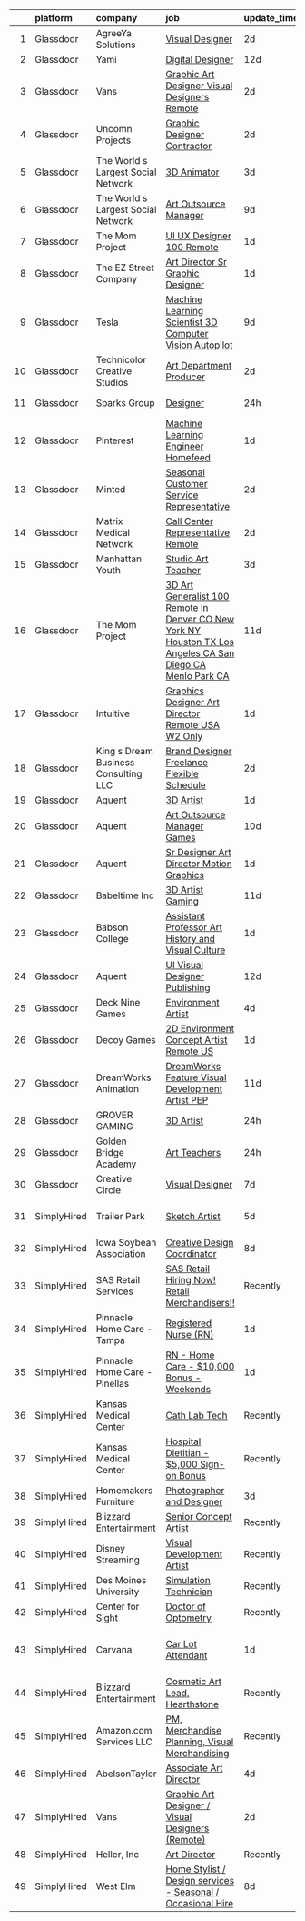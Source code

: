 

|    | platform    | company                               | job                                                                                                                                                                                                                                                                                                                                                                                                                                                                                                                                                                                                                                                                                                                                                                                                                                                                                                                                                                                                                                        | update_time   | location                    |
|---:|:------------|:--------------------------------------|:-------------------------------------------------------------------------------------------------------------------------------------------------------------------------------------------------------------------------------------------------------------------------------------------------------------------------------------------------------------------------------------------------------------------------------------------------------------------------------------------------------------------------------------------------------------------------------------------------------------------------------------------------------------------------------------------------------------------------------------------------------------------------------------------------------------------------------------------------------------------------------------------------------------------------------------------------------------------------------------------------------------------------------------------|:--------------|:----------------------------|
|  1 | Glassdoor   | AgreeYa Solutions                     | [Visual Designer](https://www.glassdoor.com/partner/jobListing.htm?pos=102&ao=1110586&s=58&guid=0000018397844a24b09f30008f317585&src=GD_JOB_AD&t=SR&vt=w&ea=1&cs=1_8e450606&cb=1664694373558&jobListingId=1008171370007&cpc=9908D8D4413DBB8A&jrtk=3-0-1gebo8ii6i153801-1gebo8iiui9in800-6628813715290579--6NYlbfkN0Dwb_YIohz4zuU9-hizYTxpAJ9-qZQvsILXUPhgrrTAx3rzAG8rbA4JEAvZWnQch_pwfTg133gyuCZlIGUqTa_LcsIQj2gEcCE-_TS1GvFqGTvkteBxDZzDSPPzHh85m-XJvFnoH9KTN9O_Qu3svYpr6ZGGgiQji_eKVd6LROsZAo8glXCqQAHJvHwuFsUvtH4KIawltbq9OByRMNAofMMEeGm9Rtb3HnpW0zvjFO8mn6tcU_OEY-tXxZOnczfzq5qxn2HQNKHGZwlZRtnpcrIFmQPVCiAAx4Is9fmgBvz914DjOhhSaOs2L-fVIKNI-21NB7O7VvgOAEUT5u-uInuV8k4vRjwwefj2Vs-CJ1AclRJrd622aPGGBmxKUYcA4-MmmXgrsrYUFJS72r0qSgiKXqL-QjCIzzZSM9RQGDvMqYS9yvTT6RStIlF83XmzMtPwjxigl3_4CZLTS0wUTvU-crsvklbZCUujsZAwxAtrjEfDq89mqjjcmdEWKqTWPi8hxGD7TMK8Og%3D%3D)                                                                                                                                                                     | 2d            | Remote                      |
|  2 | Glassdoor   | Yami                                  | [Digital Designer](https://www.glassdoor.com/partner/jobListing.htm?pos=101&ao=1110586&s=58&guid=0000018397844a24b09f30008f317585&src=GD_JOB_AD&t=SR&vt=w&ea=1&cs=1_648e5579&cb=1664694373558&jobListingId=1008149543553&cpc=297CB4EAB7D64A33&jrtk=3-0-1gebo8ii6i153801-1gebo8iiui9in800-d96790f07ddfb524--6NYlbfkN0DsBOlmEAMqZtav1V1WKZO3RUElpafjggtWvxyDQ3xFSnW2ELFgJeLX3S5xFeisUPMw82b5JYcnJNXu1QexHkiyMgdkVeTHVR0rJVBYbdWKeloc5xYfv3eVNueJ_bKSsVQdqM4vvwnu1xSTpv0VSoFJ7DPATGJpk9r3Z3q7WHdgifquY24OuuFa8uuWs7fOfszPLGl7oBvVpTqWiqaC1swn4wFXOl78bdaarcloE4fddvNBxzARQIuvEM0ryKSblJmi1-Hd1NtBGKChIVy-MCJOQyoiP3r5mGF-0M6n2sQxq5d0eAxK_rB049yen1O0ShH7l5giyKuie5nR5gZC1VP_UckgYrvOnID6TWXyhCdGqgm4rIC4BXspNJd90Pw5NP5UUWuolGipUQ34NGs3cLUsY95OIWIaGQ7xJEwdo1QWc7AoFtHvqWDijDKz3CKR5e4CuqDSfoUmmIvx6fXlhEMuzX57X4jkLtRc0OPz-ymS2DzOpcFSirxEJXr0M5-2bBtQb787RAn2Ow%3D%3D)                                                                                                                                                                    | 12d           | Brea, CA                    |
|  3 | Glassdoor   | Vans                                  | [Graphic Art Designer   Visual Designers  Remote ](https://www.glassdoor.com/partner/jobListing.htm?pos=109&ao=1136043&s=58&guid=0000018397844a24b09f30008f317585&src=GD_JOB_AD&t=SR&vt=w&ea=1&cs=1_4782c670&cb=1664694373559&jobListingId=1008171627571&jrtk=3-0-1gebo8ii6i153801-1gebo8iiui9in800-9e3e94599780cf90-)                                                                                                                                                                                                                                                                                                                                                                                                                                                                                                                                                                                                                                                                                                                     | 2d            | Roanoke, VA                 |
|  4 | Glassdoor   | Uncomn Projects                       | [Graphic Designer  Contractor ](https://www.glassdoor.com/partner/jobListing.htm?pos=106&ao=1110586&s=58&guid=0000018397844a24b09f30008f317585&src=GD_JOB_AD&t=SR&vt=w&ea=1&cs=1_fb7da321&cb=1664694373558&jobListingId=1008172269703&cpc=8795CF9063CD573D&jrtk=3-0-1gebo8ii6i153801-1gebo8iiui9in800-90846522c68ac9b2--6NYlbfkN0BKcv96LAN5JP5r9t3e9WCk6GBMa7XVoW6HuhSN1eWrgTftW7TMh9FQJxAv04YsPFG9lDf6NFOQvnhDWWqBwZ2HNp02zHSSKUP14_jXzNcyD_xPEmPBcipcmsqxP-xP9NDrEAgpDzotlubbXMpZRUZL1VIV8opCYti-nrHSFgd3GH3Lgn-5WzXFro6PL7qxGQKoARs4rSySKBjbovHiqpPUqjJiA6hUvkCWe7-3TRRU9eckT6lFTjcn7YSrWNyyug2ndYTVq3M_rCwyzj5zIaxqm3CSnghPsVHfMTrjUPcJ7WBuIvPtGOVCWaFiEXNdT1XKuPjFwv-lYh7uig2HvB73Npwh6HQwc6jjrwT8ybGJiilJZb4obBhtCv17F-Q_ZmGZPdKMuA8uLIidOzemBASx2ithyKKLPNG20D6dB9VER25-AGrkdQsjdpw35_u7BNGn58CPGTDAkwSErafNfPTujxD_0kK3goELjzqP6kdvjgm1Qn8UnZTMC1Cu_7V4Mtkk0Ox1z9JE9A%3D%3D)                                                                                                                                                       | 2d            | Remote                      |
|  5 | Glassdoor   | The World s Largest Social Network    | [3D Animator](https://www.glassdoor.com/partner/jobListing.htm?pos=110&ao=1110586&s=58&guid=0000018397844a24b09f30008f317585&src=GD_JOB_AD&t=SR&vt=w&ea=1&cs=1_90485b0e&cb=1664694373559&jobListingId=1008169714723&cpc=654405A9B1E0A9F5&jrtk=3-0-1gebo8ii6i153801-1gebo8iiui9in800-ac119bb79ddbdd93--6NYlbfkN0DSgjPPcnEdvoK3uuxfISLALE6pB1FR7YSHOr_tSg5_QGIhoz_2VqUepdcKLBLI_zSRz2imGkYwtODMTUVmkS75EbNi1iTkItXTms1YvrmHjdx-tnwBegSrRAQidy5ozEq1jI-frpebZIic4hCySA6n8s1Z0hC8fIVxCW4yXLntg_yc4gi2uPeS-bHpxu_9mD5KMDgouRuFq60G8iL5bhpV-MFf5yUMXXS-_Fbw7PTjiP1mwKeJIocI2tjXZdVohwXVQRCIX3O0VyEyFlrD4x4f_gpHuDOcFcmFAAMZSp9R1-Fhe-AJgymj6xxPeH5c2yCRIeMMHZI848sqGoOSe3qpR9Hm9ZYj1n1ObJfUgEMviYLrbIE7iTD486ExsJiXoEeqOTfy7NmUUVkPPa2ZLojuSFG9JYCK5vu4t97KqWCcCMG0NQr39MH1ym8dAj5FpjATadImHlAeQNa9g_zW4B2E8bNGZeoAve_Py4HTgDEU6faYJ1wkz4pd9fWKh7epQ_LX-Yj1j1LiYgh_A9qcrrqTHAjN7QjEs6OUa0VCqBRQmQEPrwHRWs1cUFGZFJyTkfTN5maqEfl2S7ClftE_Dkko7kKuvFyza-A%3D)                                                                                       | 3d            | Los Angeles, CA             |
|  6 | Glassdoor   | The World s Largest Social Network    | [Art Outsource Manager](https://www.glassdoor.com/partner/jobListing.htm?pos=111&ao=1110586&s=58&guid=0000018397844a24b09f30008f317585&src=GD_JOB_AD&t=SR&vt=w&ea=1&cs=1_61a7a241&cb=1664694373559&jobListingId=1008157140310&cpc=F4EED0218A761C36&jrtk=3-0-1gebo8ii6i153801-1gebo8iiui9in800-ee579cb9f0bbe5cd--6NYlbfkN0DSgjPPcnEdvoK3uuxfISLALE6pB1FR7YSHOr_tSg5_QGIhoz_2VqUepdcKLBLI_zQiFb7Mv6_CEcLBGYkP_f-nzwlyJrtQfjeT6RM0LH5CXxeIsm2KdMuetvE5cSNdFvsO_l3bi0Ip4BgTgRX4B9B4p-hjPpyzPnFUE_h-Tgff1s9-C2ISyUzCqXnbjUlqo3bp3rowUKdKUKtXjRVPVqA5LTAjywRAJV5TGNUndwp7eU4WXGmKXIlKtjNrSFZ74p_tPVrpoQ6e6GU5lczxiCWFd0nNeEnb_jn6qHEIb_JYYL6GYRKUaqr4mbjepkU81_XK1xvc1M4nAV5iOkPyT20BbcP6QawReFoDld735jrni0bjDIFQdAZv98SIaH8QYLQe9vGf_Dc_GjwB4O9VaJ70i4dLCyphbZgJUER7WjXq3tf7eYb9ZdOFYJm8aO3EmAkb37qld0B2SrycehVGiKKdXvBdC59zZPQYkFMrqBV8LrmeLsofNOmcSQ0Z046alaLKwqWeoqr1uAfiKibw2lvxpFIaku6vL2ioI3sPxt-dvQbZEhvQP3CRIFiwyoqSjkfnuW97fWmKPp5IOHKpcHPmk62igpdvOK8QERUnnNf-Mg%3D%3D)                                                               | 9d            | New York, NY                |
|  7 | Glassdoor   | The Mom Project                       | [UI UX Designer  100  Remote ](https://www.glassdoor.com/partner/jobListing.htm?pos=112&ao=1110586&s=58&guid=0000018397844a24b09f30008f317585&src=GD_JOB_AD&t=SR&vt=w&cs=1_bc29662f&cb=1664694373559&jobListingId=1008175658293&cpc=FB7E4A1762AE5BEC&jrtk=3-0-1gebo8ii6i153801-1gebo8iiui9in800-3f20cde7bdae6e93--6NYlbfkN0BDp_epf89aHDQhKpPegNJQ_ldQpEFZQsM9OcONMGxWx6pU56EKHF58QjVdAUvn2gUL_vkDbQLV7dAHA4DvaPm7U_EWqD3fRAhwjtEqdcUWYu1T25DdvT5WYZIBKOfgeg8mqKEqbamlYai4qZQM6iH_ecBn7A0hA8odAe_hG98BIqc8gARkeQHNpaNdr2lWG_dOZHgG77Lb4wJg0h9XZmXNW8rw2gjT_kCdHQUkrECCq5G0dPlfF9c79rQXssRZPEk-ibwg4C42aNTC8qag5_-ng2TvDFrDPn9uZMf4sN4OtyWeJ_Vn51LoYzeuEk9iS8m_My_01wWFafZ66Pa9xw9pRLY2i1XTt0bz9RhhDMLo-6CBq2l6qjBMCK1Aixb8et8CnI-Bsk8ybrJzlZM6S-QmXwreFpu3pxusdGkBw7mISoOq9fjQEg-NvyJ1bVcccVE2IfEOWW2fIMNjY_oNT0yKIlFuQQDFYVWjA5hKCHYx7S6035x1VCqkImrNPwCg8Dlj9boxTfGVzRpvvg6jHU-AeyLFX0ZmiTbsfIM7JBfWM0DbGO-Dqx62F-agiG3nQFxvI2bmRYM91g%3D%3D)                                                                                             | 1d            | Remote                      |
|  8 | Glassdoor   | The EZ Street Company                 | [Art Director Sr  Graphic Designer](https://www.glassdoor.com/partner/jobListing.htm?pos=104&ao=1110586&s=58&guid=0000018397844a24b09f30008f317585&src=GD_JOB_AD&t=SR&vt=w&ea=1&cs=1_c2ffaa9c&cb=1664694373558&jobListingId=1008173444476&cpc=451933188B21919D&jrtk=3-0-1gebo8ii6i153801-1gebo8iiui9in800-5d366da0b83f929e--6NYlbfkN0BKgzQyzTF1Q9mOsR1amaS-juVGLjHt5Cdom-gEF9y-xQXLGdfif3v_Xfk3OeQGiQtAK5AjOk10Qo5rw_nzQu9a5dDf6g4kjvIfV9jE-GdYxpfDkWTdWMT28oi67I_2mfNK6DTVAuQGBT5_283T7OVnXhNm4mav5agX5bnfoqxSbrUrc8lK5UnIAFsLyv7_Ex6gGgHUEUYT2GTA-VdOx-aDVpFGREHCFkZ0qzPDuT3FbfDWjUN8BYFyLX8zAn66TXCM4fo3IHD-iwoPMEUmU9rmF4R7DYqFyBZmDWsu3vkeCuAATcdv5mb2yLOuRgWAXYe6LyyVV5Q5kxo9nQ6qqYhQ1kbXaa60GGuNuWP1OcYSV-8qL0eERdTQMvROaLjOtwOyvV7uMPaEdJebw8GkvfD0COcAzmbAbVtVcrBguExOWnQmuhGj01SgXhGuHQxQ3ISQpyrXtHfH3dGNhPtMIrUo80Ax2pRZFCcWSizlhZAAF_Yzl_SgaSfvdnb-I0_b29rBdV1xjcs8tA%3D%3D)                                                                                                                                                   | 1d            | Remote                      |
|  9 | Glassdoor   | Tesla                                 | [Machine Learning Scientist  3D Computer Vision   Autopilot](https://www.glassdoor.com/partner/jobListing.htm?pos=105&ao=1110586&s=58&guid=0000018397844a24b09f30008f317585&src=GD_JOB_AD&t=SR&vt=w&cs=1_0a397b84&cb=1664694373558&jobListingId=1008157141936&cpc=8795CF9063CD573D&jrtk=3-0-1gebo8ii6i153801-1gebo8iiui9in800-3fb623442d1c90bd--6NYlbfkN0BkX03mv_qGbDFMol2YHqLRvzzvm2LmpzMO_FcYL_FtJlnJTzsjtFTdelRG5HbGrIeCZP9oCSI6IrgurhTiysYFgSY5ELGvnjPrR_N6h8dRf4BWGDq5WaoRYWC9fLn05kYYUaiv6Af1u9K_vqqTYw--8i9EWvMsHZ8dj4ICHyl0Le-I1itlf05LJDrqaqZ6aLmT1tqqyB3H3YHHzSVMTsbxARF5xh-Ec6XrMGjegcZWRPKZd6LnwhSAcrbV4tkkyNubFwnOk3tTcIwkaJ87ZcbmIwon0Xqj4aGRg_hvfUPPXYqwcvzEk1-bPZ89NcbuuSepVJOQZJLIrnJKPt9aV2iH4rNbpTbmeAiz0mfQYpRhdrAP6DABxwLu-PuyKpi0Nxsm3wAbjXl8fJQmaxYZiG5v9nqL4dQ0UVa5ncSidRpbm-ZcsW6SxR7piYDa1ZmOV9mDO-01QH4r6a1ZxDind3XfR7x6mwynr2YyMLRkB6mFeCxB6BYzjvehhnu2XiOwT9pxLodYD3dn5OZe78k_jnVI)                                                                                                                           | 9d            | Palo Alto, CA               |
| 10 | Glassdoor   | Technicolor Creative Studios          | [Art Department Producer](https://www.glassdoor.com/partner/jobListing.htm?pos=127&ao=1136043&s=58&guid=0000018397844a24b09f30008f317585&src=GD_JOB_AD&t=SR&vt=w&ea=1&cs=1_fefd6123&cb=1664694373560&jobListingId=1008172678362&jrtk=3-0-1gebo8ii6i153801-1gebo8iiui9in800-f4cb2c567d491a91-)                                                                                                                                                                                                                                                                                                                                                                                                                                                                                                                                                                                                                                                                                                                                              | 2d            | Culver City, CA             |
| 11 | Glassdoor   | Sparks Group                          | [Designer](https://www.glassdoor.com/partner/jobListing.htm?pos=113&ao=1110586&s=58&guid=0000018397844a24b09f30008f317585&src=GD_JOB_AD&t=SR&vt=w&cs=1_5c603fa7&cb=1664694373559&jobListingId=1008176700829&cpc=3BA4CE39D5B5DEF5&jrtk=3-0-1gebo8ii6i153801-1gebo8iiui9in800-2a328a2bc1d15114--6NYlbfkN0CVbIAoVGlVV0muHIzlWY31dYj5hrVkKa7qBWZ-hZn3g-zWnitpxah_RyLopvrEJPIrvXg-hEI1BGg7zg6I19nBs_lmMTdDDuQXfmt-Bmx99Zlzdv54l377MfIdp_I5pPHVDhQCRK9l7PJklK6NnwPNdLBS49_CKV4kWm_Zu31Q30jtx5WQZSmOjDDzajEelP_juoNA3PWS-n4A9PyT7EeZGXJ9jKVQB0qKSgELyjJalM0772b_iS4rrpTmJJsO6-fYf3Cplk3loq04Mh6wW64VJu-vY2jRyxW9NwAyFMLUsO8ewHBNrU7O9BAYuryvjpu9YQvNMEjwScegYNO44uYf6w1pS_xghhIr5ukyqBVSVv95UZEeg0bWfJYHhsTvjSG-4RUpZ8eldPihTBELt6FoxB9ZmSykOsuadWa4jIHIts0n2T983hdXYujuQniMTOQIbwjkoTZYVRe30_7NDecvkFicYmJFAaDGvbPTpQVaO4HP4rv-ThgF4gy94gchpE75ZhF3h5bS1w%3D%3D)                                                                                                                                                                                 | 24h           | Rockville, MD               |
| 12 | Glassdoor   | Pinterest                             | [Machine Learning Engineer  Homefeed](https://www.glassdoor.com/partner/jobListing.htm?pos=130&ao=1136043&s=58&guid=0000018397844a24b09f30008f317585&src=GD_JOB_AD&t=SR&vt=w&cs=1_ee4381c0&cb=1664694373561&jobListingId=1008175185125&jrtk=3-0-1gebo8ii6i153801-1gebo8iiui9in800-e3915812e4ac3c73-)                                                                                                                                                                                                                                                                                                                                                                                                                                                                                                                                                                                                                                                                                                                                       | 1d            | Remote                      |
| 13 | Glassdoor   | Minted                                | [Seasonal Customer Service Representative](https://www.glassdoor.com/partner/jobListing.htm?pos=124&ao=1136043&s=58&guid=0000018397844a24b09f30008f317585&src=GD_JOB_AD&t=SR&vt=w&ea=1&cs=1_fdb17231&cb=1664694373560&jobListingId=1008172171177&jrtk=3-0-1gebo8ii6i153801-1gebo8iiui9in800-bfc9390a1b50d06f-)                                                                                                                                                                                                                                                                                                                                                                                                                                                                                                                                                                                                                                                                                                                             | 2d            | San Francisco, CA           |
| 14 | Glassdoor   | Matrix Medical Network                | [Call Center Representative   Remote](https://www.glassdoor.com/partner/jobListing.htm?pos=125&ao=1136043&s=58&guid=0000018397844a24b09f30008f317585&src=GD_JOB_AD&t=SR&vt=w&cs=1_a50d97f9&cb=1664694373560&jobListingId=1008172258831&jrtk=3-0-1gebo8ii6i153801-1gebo8iiui9in800-5ff705609b6e8a7c-)                                                                                                                                                                                                                                                                                                                                                                                                                                                                                                                                                                                                                                                                                                                                       | 2d            | Little Rock, AR             |
| 15 | Glassdoor   | Manhattan Youth                       | [Studio Art Teacher](https://www.glassdoor.com/partner/jobListing.htm?pos=129&ao=1136043&s=58&guid=0000018397844a24b09f30008f317585&src=GD_JOB_AD&t=SR&vt=w&cs=1_12593c79&cb=1664694373561&jobListingId=1008168541616&jrtk=3-0-1gebo8ii6i153801-1gebo8iiui9in800-787e19ba8c2ede74-)                                                                                                                                                                                                                                                                                                                                                                                                                                                                                                                                                                                                                                                                                                                                                        | 3d            | Manhattan                   |
| 16 | Glassdoor   | The Mom Project                       | [3D Art Generalist  100  Remote in Denver  CO  New York  NY  Houston  TX  Los Angeles  CA  San Diego  CA  Menlo Park  CA ](https://www.glassdoor.com/partner/jobListing.htm?pos=114&ao=1110586&s=58&guid=0000018397844a24b09f30008f317585&src=GD_JOB_AD&t=SR&vt=w&cs=1_faf11693&cb=1664694373559&jobListingId=1008152309953&cpc=3DB599BF2F4828F0&jrtk=3-0-1gebo8ii6i153801-1gebo8iiui9in800-c7df08c765aca602--6NYlbfkN0BDp_epf89aHDQhKpPegNJQ_ldQpEFZQsM9OcONMGxWx6pU56EKHF58QjVdAUvn2gXJNsPuxq69Rjt6_pBNcOSp9pB8Sx8bP8J4-pw31VBFSrGPzydLFg4lCYFQKYP5uJ5rxsbXDL6NMc8qSQ2au34owoX4QQdHp1iAtfYzoUpRNvQ96128KCvmaiqEVQ11A4jIns_KnqmXPnRyQl1eEvEbnnp0oyf4jLocSiSfi_UkkN-APkd-6L9bioVwnQGeZSNc1Xavim5i2X8LVttU4e4HVEoTJgi6_Gaz1lPG-u9ek5cgI1jMMfA0GiklTef_27UJPrrpsOMZoJdF-bNE6Bt8sduWwI05Fc_7YhYxykoGw9oWZ43es5cWhJ5LkHeY3slkEOpyqd1tiWplq7nHoEmCvWNZ0WlDLddXEfTa0tdOvu3JAk6_WtyQcL-gSqCCXr-5qAZCqF8Qkm94rhD2x_tYG4HCtX8nuQyA8UCIy7pV-btX_ayXVp613ISK9cOF-bcOdJlCPQVHTNoIMIax-iAJ3qgnLmCQ5RI4SEEiykFBJyFtwshCy0SPTkd_dVgWC4qmD9lBYPN52Q%3D%3D) | 11d           | Menlo Park, CA              |
| 17 | Glassdoor   | Intuitive                             | [Graphics Designer Art Director  Remote USA    W2 Only](https://www.glassdoor.com/partner/jobListing.htm?pos=107&ao=1110586&s=58&guid=0000018397844a24b09f30008f317585&src=GD_JOB_AD&t=SR&vt=w&ea=1&cs=1_4ce628ee&cb=1664694373559&jobListingId=1008173861012&cpc=8795CF9063CD573D&jrtk=3-0-1gebo8ii6i153801-1gebo8iiui9in800-f17c6aa5824dde0b--6NYlbfkN0Da55cD5SyBLpPH7k1CrVrulUOH2z8rmQzTVue5eMZiIWMOESjNKa5vE6wb6xy703nwGuRHDZ4pkYVhmGWulhOxf8RHJ_CABbi11tTY_bVepBxblaC3qwFE1ZdkP15dO1n8Z5LHJkWGzggoAYgYHHsmdEPPUEuvhw-Tg6PLPbBLFcBrBnKz8qPfUNVAk5o0va0XHCZZTLpky_REomwt6aFTPXgS12iFhOV1bbKvL2nSqO6jRDWxC2zXa7ue1SNrcqbj-XFgipq8nw9NEsb0SQnpe_rdtvG3mFjtIOLGv9zcG0iD-L8y-GPJUWJtXlVO9ZrfAV0axgkYW5c3b1Ai-u4XNX0sglDNwbSltXZa_GDUnqUGzDtU7ajncgarXtDr7KyAHlXTnjYYHZH3o5Ej--lr_1rVBgQhiPX6nMkaudQtObIu63cZ0kZlwsJb3YyjFRQHlPxjSTIs4iiRssbJfT8hBSOaNEu4w0AQ21NIvK3WSq4OB7iS78kk0N82iGisMZXhsXN6o_8oKBOt4ivBQc4chtDG2tTS052Bm_kET76aiqLtHLfWm7ExkXPJ-KnbHzpT2jsQ5dXbrDAjHb0KSfX_JKQqkvIfbBccBP-VwNqkIevMtMgOouKrcGj5cT3GLTA%3D)             | 1d            | Sunnyvale, CA               |
| 18 | Glassdoor   | King s Dream Business Consulting  LLC | [Brand Designer  Freelance  Flexible Schedule ](https://www.glassdoor.com/partner/jobListing.htm?pos=122&ao=1136043&s=58&guid=0000018397844a24b09f30008f317585&src=GD_JOB_AD&t=SR&vt=w&ea=1&cs=1_0dc29952&cb=1664694373560&jobListingId=1008171286019&jrtk=3-0-1gebo8ii6i153801-1gebo8iiui9in800-584f395c3c75e865-)                                                                                                                                                                                                                                                                                                                                                                                                                                                                                                                                                                                                                                                                                                                        | 2d            | Remote                      |
| 19 | Glassdoor   | Aquent                                | [3D Artist](https://www.glassdoor.com/partner/jobListing.htm?pos=118&ao=1110586&s=58&guid=0000018397844a24b09f30008f317585&src=GD_JOB_AD&t=SR&vt=w&cs=1_140c04fd&cb=1664694373559&jobListingId=1008174089695&cpc=9908D8D4413DBB8A&jrtk=3-0-1gebo8ii6i153801-1gebo8iiui9in800-4d54b6f5d7d7504a--6NYlbfkN0DMrcEu7yrtATojKJA7cEzGQ3FdRGWLh0CZQInL4ECGI9gD0Wolx9R2EDT7B77c2cRg3T1jCVusohHj3ss7tLjBGetqcO9ajy3OpWMUitoA9ojCjPF1cCYZ-LQJL4anuOQ-BfWYmd8qOnvyQwLtsNmgG-ZipbahW6CvARkD9o-jn5E_BKTIGkMUltv7CuRNBt9a-f_cppSPj0Wy1spCfcDTuSH7M1desNSdQ2Ulg2fa4x-cjjrEldbNQBgzu_SAtJQi5_XGAEXAswP9GTWq6f2JLvQNsPOZ_ABYlbIlbeBXPMNA2k-ljLwhAvMBo4yVURIpo8t-gsUR6vgk3H6Dtql63iWqujjaHSwH_Bt7r2v6osXN9PWkfqdDhM7AA981nX_qFn84xCZKcOOj5pVEqgRd_N3-Ej-MzfB2eJFh0dOyzrvckvGu8HClY2SLkRLSbbJojaWmJ_nzYPSQZKDzKgTHyPFsc_QI_Z8%3D)                                                                                                                                                                                                                              | 1d            | Remote                      |
| 20 | Glassdoor   | Aquent                                | [Art Outsource Manager   Games](https://www.glassdoor.com/partner/jobListing.htm?pos=116&ao=1110586&s=58&guid=0000018397844a24b09f30008f317585&src=GD_JOB_AD&t=SR&vt=w&cs=1_b955bdbe&cb=1664694373559&jobListingId=1008154486875&cpc=9908D8D4413DBB8A&jrtk=3-0-1gebo8ii6i153801-1gebo8iiui9in800-d0f7d20dcde3fa94--6NYlbfkN0DMrcEu7yrtATojKJA7cEzGQ3FdRGWLh0CZQInL4ECGI9gD0Wolx9R2EDT7B77c2cTWsM8wh36FABDmMM_h-Mi6W1eCy-03e2s2NfBzu2YImS8Iq7XVDKVMisxxZyYfD4V6WSGaaSqzqj961AbHMOsNwdASmI9fXjD0f3qU_IFLfP5fgpAtkAeHbjWB098KsIc9f6RsejsMQA02GKttM0M5TFPwwjfwHE7NLnY1iwyrpF9HUGcz6gh5FON25YwpMsIu16j1MFnCCdcJV-81t-mCIXSyPfmn4Oh8pjVC5mqNzND8YaFYFsU8iTlSdaza-1AQnA_cNl98wWWsxWuQd6stRGKIOYRYjwtniiNenYfxrP-6edG7igsn5U2w7G_bwqD-GJWNi49J-Ws7kbnwq7k5wyD3MsdlnnlQncoDCIIpRpBgCHrqS1YbgHukVaOL3sKglHZeT4JAtouMqwrZ55wQFIK2M9x5Dxg%3D)                                                                                                                                                                                                          | 10d           | Remote                      |
| 21 | Glassdoor   | Aquent                                | [Sr Designer   Art Director   Motion Graphics](https://www.glassdoor.com/partner/jobListing.htm?pos=119&ao=1110586&s=58&guid=0000018397844a24b09f30008f317585&src=GD_JOB_AD&t=SR&vt=w&cs=1_2fda982f&cb=1664694373560&jobListingId=1008175335950&cpc=9908D8D4413DBB8A&jrtk=3-0-1gebo8ii6i153801-1gebo8iiui9in800-89b12acdfc66c9ba--6NYlbfkN0DMrcEu7yrtATojKJA7cEzGQ3FdRGWLh0CZQInL4ECGI9gD0Wolx9R2EDT7B77c2cQiOv-8zQFg_ziHjngsW6ap_c_LroqfCA19YI43O67gB538v5R9_2a7MVkdcAh6WyAA0kV07zWx2rtoDVv5BKlmHa2rUOA-oxfyxhRNMh132Pw3x5_teQrHP5wWXRMw7mcz_HsbSnHJgPpv4vZXQi2xZzKLvb9tra3Tpnj6AAYL4LVphE8h6Y7cZ16PZw6KS0VhHfHRkZp06nYqpBcdjKOFU3-oDZ_U4uMQnUTDjSpDcqjswrR30beIL8m8-eb_22ZBOE7qDFAB8SX2dikVIdDnPz2lZqJJuhNDj802IOithFluUd3vhTSYDL9nI_APAQ7nQnVMbp4DDWqR1h3wQsr6Thutf-AJhA25BCk0e41XA2ZGASUixVrqGMXFtDUMnlvzNwr6sju0MW9BlA7v7WFO-Mvix9x_l-o%3D)                                                                                                                                                                                           | 1d            | Remote                      |
| 22 | Glassdoor   | Babeltime Inc                         | [3D Artist  Gaming ](https://www.glassdoor.com/partner/jobListing.htm?pos=103&ao=1110586&s=58&guid=0000018397844a24b09f30008f317585&src=GD_JOB_AD&t=SR&vt=w&ea=1&cs=1_fdd6d68b&cb=1664694373558&jobListingId=1008151598423&cpc=C3517E2410EFB392&jrtk=3-0-1gebo8ii6i153801-1gebo8iiui9in800-277d933c8f135145--6NYlbfkN0D0ZqxdZg2TwcIemQ4yr89eGinLCR7bn2QHXosobzuZIE3pljiWz1lsorZMo9cx9yDK0ji-C79rZhwrlMOCtZNCXz3GuOrFec1fEkcEgw8CEhKqAvxiAiHop46YNRcGoEc0cIF6SYAjlvNWPW2Rf4tMHKgPNlhrH-DPCShUnp3NbzS1cL4fZ0qVBhpQOJgpGtKHC50pKFJ3gIKukx8Mk1DFlCKpSFwXIKLnqvsfYZBicSo8DugKaVvBGOqXu9zpcS00JoxQZiqU7fge5ew8A0BA2bXtaQ_UYQ7ZlaquEBLl68bGUYnOyaq2V2VRAbLy0KaWlUGxlm-3aQN7ltAVr0_dCX2PhJtRUo0Bp7v9BA89LgqaDWHdOTOd-B1STz75WD8I1c4ZNzSUcnyI_d7OH3bz4TSakBqnIpNH-mfE7ojMI7dIzW2G1d7nQ0RkQ1MN0MWkDzoPlmxlWgVOrGWDue9h4JhdLcnWTeYRsuY9nzOXAkhhPEZb-IQ_U5EJtm3LVes%3D)                                                                                                                                                                                | 11d           | Berkeley, CA                |
| 23 | Glassdoor   | Babson College                        | [Assistant Professor  Art History and Visual Culture](https://www.glassdoor.com/partner/jobListing.htm?pos=121&ao=1136043&s=58&guid=0000018397844a24b09f30008f317585&src=GD_JOB_AD&t=SR&vt=w&cs=1_f466426c&cb=1664694373560&jobListingId=1008174826185&jrtk=3-0-1gebo8ii6i153801-1gebo8iiui9in800-fad01b293881b019-)                                                                                                                                                                                                                                                                                                                                                                                                                                                                                                                                                                                                                                                                                                                       | 1d            | Babson Park, MA             |
| 24 | Glassdoor   | Aquent                                | [UI   Visual Designer   Publishing](https://www.glassdoor.com/partner/jobListing.htm?pos=117&ao=1110586&s=58&guid=0000018397844a24b09f30008f317585&src=GD_JOB_AD&t=SR&vt=w&cs=1_196daf2c&cb=1664694373559&jobListingId=1008150097126&cpc=9908D8D4413DBB8A&jrtk=3-0-1gebo8ii6i153801-1gebo8iiui9in800-027121766c72f3d5--6NYlbfkN0DMrcEu7yrtATojKJA7cEzGQ3FdRGWLh0CZQInL4ECGI9gD0Wolx9R2EDT7B77c2cTf2Rq2Y2CwEGVJ6MBzTBg5m9BvgLzn5vPaynOlaaHqRmbO0JCf81oVxSTdh5ensrjWiikUw1PhRqvZxS_heBcaIUtfjosTtqyBnPvLF8Yq5VJmYVwdkb9mZb-qZ-WU5v_Lsj6HJTIL1Z11SHH2tbOrQYpyqhgAg5RmEJEvq_c_phAPIqNclxVCum8d9ETAHIYP7TWkFUOJF-3sNVfG_qwq1bGyI8BJLNA2PD5GexdLlFPiSkvV8STgeFCulwJJKJPWGTLzYE10Z1AAMCfkSWqL34TQgsoVhSyUTb-_4Or-j1hq-9M8odFd4aA8ArwjwgowLIPsrtDJ4SSjJFCDQheqLrKlKQSRsL4STZ-hBE7qkJ5Ft6K8ZBzDmB7hAfEw1cR9lKF_4bBHMwS5qRQb3fYb7zsk0HLQa14%3D)                                                                                                                                                                                                      | 12d           | Remote                      |
| 25 | Glassdoor   | Deck Nine Games                       | [Environment Artist](https://www.glassdoor.com/partner/jobListing.htm?pos=126&ao=1136043&s=58&guid=0000018397844a24b09f30008f317585&src=GD_JOB_AD&t=SR&vt=w&ea=1&cs=1_d8541d10&cb=1664694373560&jobListingId=1008166813201&jrtk=3-0-1gebo8ii6i153801-1gebo8iiui9in800-64e56c247cd31abd-)                                                                                                                                                                                                                                                                                                                                                                                                                                                                                                                                                                                                                                                                                                                                                   | 4d            | Remote                      |
| 26 | Glassdoor   | Decoy Games                           | [2D Environment Concept Artist  Remote US ](https://www.glassdoor.com/partner/jobListing.htm?pos=128&ao=1136043&s=58&guid=0000018397844a24b09f30008f317585&src=GD_JOB_AD&t=SR&vt=w&ea=1&cs=1_1543818a&cb=1664694373561&jobListingId=1008173369617&jrtk=3-0-1gebo8ii6i153801-1gebo8iiui9in800-cba13bbe16435838-)                                                                                                                                                                                                                                                                                                                                                                                                                                                                                                                                                                                                                                                                                                                            | 1d            | Boston, MA                  |
| 27 | Glassdoor   | DreamWorks Animation                  | [DreamWorks Feature   Visual Development Artist  PEP ](https://www.glassdoor.com/partner/jobListing.htm?pos=123&ao=1136043&s=58&guid=0000018397844a24b09f30008f317585&src=GD_JOB_AD&t=SR&vt=w&cs=1_6ab8068d&cb=1664694373560&jobListingId=1008152632472&jrtk=3-0-1gebo8ii6i153801-1gebo8iiui9in800-ba7414630b8c864b-)                                                                                                                                                                                                                                                                                                                                                                                                                                                                                                                                                                                                                                                                                                                      | 11d           | Englewood Cliffs, NJ        |
| 28 | Glassdoor   | GROVER GAMING                         | [3D Artist](https://www.glassdoor.com/partner/jobListing.htm?pos=115&ao=1110586&s=58&guid=0000018397844a24b09f30008f317585&src=GD_JOB_AD&t=SR&vt=w&ea=1&cs=1_719731d3&cb=1664694373560&jobListingId=1008176871813&cpc=5EFBB0462F9C6B7A&jrtk=3-0-1gebo8ii6i153801-1gebo8iiui9in800-47e2e7eebdddd9c6--6NYlbfkN0D0ff9e8Lfwlpl5zGbQmpn59AL71QmFd7VKOAnfyjZzp5sdngV8WPgYe0dov1m7Y2k_sTq9X8TA1NamF8xl6CPts0C3CCWgNn-XtAPFqN6WwSuwRmNVqi4IfkqcC9bx2MTAWKqdDhvvqlw3X6AmRE2mpFxIlp4w-J7HUbPrzUdzwcNfgAt0TZHp_sNJMEfDbacBLkpYTjRbyzec7KjU2---Ea2oepafORH6fKXKladgewBPHBIutMhwWifC5kCccFF_QAGxrTQInd-LhxjdqOG10Zsp56zsv2LLr52QaabWyyke-MepQDM2G1lX4RjLKWxnALFdBJXdwlzBTE8HR-Na5h0BIocy8UIdRJ-bX5nXHiwO2jsAyrNTwHIq9_iNC2reEocoUiwvobvWbrPy3HtOi78sKG5s7dEN_6p9iDaAosq9U3q_Fn-R_MgPbPNqgGX9wRjktcAQFxCngdQMYoj0G3GmX-gLw7xpbnwt9H1LlHNS2B-YDWza)                                                                                                                                                                                                       | 24h           | Wilmington, NC              |
| 29 | Glassdoor   | Golden Bridge Academy                 | [Art Teachers](https://www.glassdoor.com/partner/jobListing.htm?pos=120&ao=1136043&s=58&guid=0000018397844a24b09f30008f317585&src=GD_JOB_AD&t=SR&vt=w&ea=1&cs=1_70fa22bb&cb=1664694373560&jobListingId=1008177361448&jrtk=3-0-1gebo8ii6i153801-1gebo8iiui9in800-39994d1362041751-)                                                                                                                                                                                                                                                                                                                                                                                                                                                                                                                                                                                                                                                                                                                                                         | 24h           | Irvine, CA                  |
| 30 | Glassdoor   | Creative Circle                       | [Visual Designer](https://www.glassdoor.com/partner/jobListing.htm?pos=108&ao=1110586&s=58&guid=0000018397844a24b09f30008f317585&src=GD_JOB_AD&t=SR&vt=w&cs=1_d08b78c7&cb=1664694373558&jobListingId=1008159692201&cpc=3DB599BF2F4828F0&jrtk=3-0-1gebo8ii6i153801-1gebo8iiui9in800-adbd14ebdae22025--6NYlbfkN0BPwlZa85gbT4Q3XYQoU_uQn0Qmw9zd_9UNfmcwtqAVud1yvyq1Z4UAlx1bxhDUi3JW7SFxrPrKhxvwDRSOp4KS92Ik-Oysvvh5vVFqrMlQobhtm3baSjUYY382I13WR3LUEC8uUxrpTWn1cBAxSTqiEt9RlRkIyJyst1Ozt2G3e1KTk_FyTfQU3dX4XxRmkeOVMupNunu8dF6ph2LiPIXyu2Bv4JSQpgJrqkR6Gniav43e5C50RlIr3_ShBWrr7573VzjMTT-t4Es6Aomip1_b3CDcD5oIU8VYaDGealQ36DgqDVY41GgU5TLRDx_3OVlOhiswt5GYbQbq5J_DmP95arfvgR6IXiY-a5Yy0uhfimkheM6U4MYzKU0krVRd-sWY4K_rfVtnGTUl_YczQqpyMjsY0uh2N3shTug0miuZsEo3pCtyn4XjruSqCyiMNedtPcePts7KPQGmGGZh2YxHlcTcph_zZCzRFDvDqwutE7fKtp2Z1PQkK-jMKXvnS1nZ7iHVPBxLSwV79aqJKyB9)                                                                                                                                                                      | 7d            | Mountain View, CA           |
| 31 | SimplyHired | Trailer Park                          | [Sketch Artist](https://www.simplyhired.com/job/aDWanhlDYE_Mf4UdMADl6ctNyKEsnhQ009Ec0nEXkC_eSEu2BI0qKg?q=visual+art)                                                                                                                                                                                                                                                                                                                                                                                                                                                                                                                                                                                                                                                                                                                                                                                                                                                                                                                       | 5d            | Los Angeles, CA             |
| 32 | SimplyHired | Iowa Soybean Association              | [Creative Design Coordinator](https://www.simplyhired.com/job/Hxpya50KEB8t7qOQrypsljQk8wM53nFfKF_Ngnch6NasayfOIFkXxw?q=visual+art)                                                                                                                                                                                                                                                                                                                                                                                                                                                                                                                                                                                                                                                                                                                                                                                                                                                                                                         | 8d            | Ankeny, IA                  |
| 33 | SimplyHired | SAS Retail Services                   | [SAS Retail Hiring Now! Retail Merchandisers!!](https://www.simplyhired.com/job/-aY1avnNZ-rFSKGqgcO9Q_EarGCY1IGNWejzW97-jtx9-ghhRVJNIQ?q=visual+art)                                                                                                                                                                                                                                                                                                                                                                                                                                                                                                                                                                                                                                                                                                                                                                                                                                                                                       | Recently      | Fort Leonard Wood, MO       |
| 34 | SimplyHired | Pinnacle Home Care - Tampa            | [Registered Nurse (RN)](https://www.simplyhired.com/job/VVvZpsXFTZXYa_njgHUFmdOe0z_crxyBwZNoxNbFI-LqlT2zVfp-hA?q=visual+art)                                                                                                                                                                                                                                                                                                                                                                                                                                                                                                                                                                                                                                                                                                                                                                                                                                                                                                               | 1d            | Temple Terrace, FL          |
| 35 | SimplyHired | Pinnacle Home Care - Pinellas         | [RN - Home Care - $10,000 Bonus - Weekends](https://www.simplyhired.com/job/8qHOqyq1Ekf241zazp_MNqMdLFLYg2G7LdNTTJbsEzpZQEDjAUVLLA?q=visual+art)                                                                                                                                                                                                                                                                                                                                                                                                                                                                                                                                                                                                                                                                                                                                                                                                                                                                                           | 1d            | Saint Petersburg, FL        |
| 36 | SimplyHired | Kansas Medical Center                 | [Cath Lab Tech](https://www.simplyhired.com/job/mjq_8GEv8nNc64b0K6ePPa4ahh_2QKFxTjc6m_1Soz68pgIDQx768g?q=visual+art)                                                                                                                                                                                                                                                                                                                                                                                                                                                                                                                                                                                                                                                                                                                                                                                                                                                                                                                       | Recently      | Andover, KS                 |
| 37 | SimplyHired | Kansas Medical Center                 | [Hospital Dietitian - $5,000 Sign-on Bonus](https://www.simplyhired.com/job/aVGGWAeHqAdO4LwvQYMKAGvBYm42VFuIxyWE8MBDXfYW-s7rb-3sFw?q=visual+art)                                                                                                                                                                                                                                                                                                                                                                                                                                                                                                                                                                                                                                                                                                                                                                                                                                                                                           | Recently      | Andover, KS                 |
| 38 | SimplyHired | Homemakers Furniture                  | [Photographer and Designer](https://www.simplyhired.com/job/ijgi5fQZQVXXhIPJT0OGaczst_5mwXC6SCJr1ICIWLvJWjA4HkfWWA?q=visual+art)                                                                                                                                                                                                                                                                                                                                                                                                                                                                                                                                                                                                                                                                                                                                                                                                                                                                                                           | 3d            | Urbandale, IA               |
| 39 | SimplyHired | Blizzard Entertainment                | [Senior Concept Artist](https://www.simplyhired.com/job/EnmAkYMlM8tZN87Nq7SnG_HR1YMjItvhsL3maXgBt9U4dwl1MmgbjQ?q=visual+art)                                                                                                                                                                                                                                                                                                                                                                                                                                                                                                                                                                                                                                                                                                                                                                                                                                                                                                               | Recently      | Irvine, CA                  |
| 40 | SimplyHired | Disney Streaming                      | [Visual Development Artist](https://www.simplyhired.com/job/Ew5oePrC3L48r2anK67es6qmC-OOVvS5pZmsVDFF4DFoj3n_hMpfog?q=visual+art)                                                                                                                                                                                                                                                                                                                                                                                                                                                                                                                                                                                                                                                                                                                                                                                                                                                                                                           | Recently      | Glendale, CA                |
| 41 | SimplyHired | Des Moines University                 | [Simulation Technician](https://www.simplyhired.com/job/E7Y2R-eiuKdIH48nyFVv8CY5PMtm72jhk0GOCW_VqGIeMpaj8nadOg?q=visual+art)                                                                                                                                                                                                                                                                                                                                                                                                                                                                                                                                                                                                                                                                                                                                                                                                                                                                                                               | Recently      | Des Moines, IA              |
| 42 | SimplyHired | Center for Sight                      | [Doctor of Optometry](https://www.simplyhired.com/job/Dc4EkkMiJZD22CbyZllvxveSAZ7hEH4ZJ0k_nw49ya2w-YWxr34alA?q=visual+art)                                                                                                                                                                                                                                                                                                                                                                                                                                                                                                                                                                                                                                                                                                                                                                                                                                                                                                                 | Recently      | Fall River, MA              |
| 43 | SimplyHired | Carvana                               | [Car Lot Attendant](https://www.simplyhired.com/job/VXrcxcy9VeqEbJLy8eFRm_EbmMyg7sOl1CzCOp4z8CBHaAuNVwigZg?q=visual+art)                                                                                                                                                                                                                                                                                                                                                                                                                                                                                                                                                                                                                                                                                                                                                                                                                                                                                                                   | 1d            | Des Moines, IA +7 locations |
| 44 | SimplyHired | Blizzard Entertainment                | [Cosmetic Art Lead, Hearthstone](https://www.simplyhired.com/job/TzE6FRQQxRvE3Px-AmVtLc3IFCsu0BreY-poAOUAVYGJxk7xUPd5Sw?q=visual+art)                                                                                                                                                                                                                                                                                                                                                                                                                                                                                                                                                                                                                                                                                                                                                                                                                                                                                                      | Recently      | Irvine, CA                  |
| 45 | SimplyHired | Amazon.com Services LLC               | [PM, Merchandise Planning, Visual Merchandising](https://www.simplyhired.com/job/fSwKNNPbB7kaiAMp2KnqY0lgc535WSrWbk8wlLSs64FmMaAlyqTwMQ?q=visual+art)                                                                                                                                                                                                                                                                                                                                                                                                                                                                                                                                                                                                                                                                                                                                                                                                                                                                                      | Recently      | Remote                      |
| 46 | SimplyHired | AbelsonTaylor                         | [Associate Art Director](https://www.simplyhired.com/job/pnEusHcBoJZcTPY6Lauk0zdr9jCidcfqCdiTpSQJXvuEqNnJa8Jdcw?q=visual+art)                                                                                                                                                                                                                                                                                                                                                                                                                                                                                                                                                                                                                                                                                                                                                                                                                                                                                                              | 4d            | Remote                      |
| 47 | SimplyHired | Vans                                  | [Graphic Art Designer / Visual Designers (Remote)](https://www.simplyhired.com/job/xyBGhKpVLMi9B0SiZOG2FvSH4OZpMxBcVpzwbR0YwOwcMpEtFplHfQ?q=visual+art)                                                                                                                                                                                                                                                                                                                                                                                                                                                                                                                                                                                                                                                                                                                                                                                                                                                                                    | 2d            | Roanoke, VA                 |
| 48 | SimplyHired | Heller, Inc                           | [Art Director](https://www.simplyhired.com/job/8xdMBvsKw_YdIZ7Ozt2hlokyTb1wYRMLJQgE5TbHeIZeIbudXDTZtQ?q=visual+art)                                                                                                                                                                                                                                                                                                                                                                                                                                                                                                                                                                                                                                                                                                                                                                                                                                                                                                                        | Recently      | Remote                      |
| 49 | SimplyHired | West Elm                              | [Home Stylist / Design services - Seasonal / Occasional Hire](https://www.simplyhired.com/job/F17hzydrlKA9vZgim-qzm9L7cD1lenmjZcY5DezJL4tOSIeZO3HxPQ?q=visual+art)                                                                                                                                                                                                                                                                                                                                                                                                                                                                                                                                                                                                                                                                                                                                                                                                                                                                         | 8d            | Des Moines, IA              |